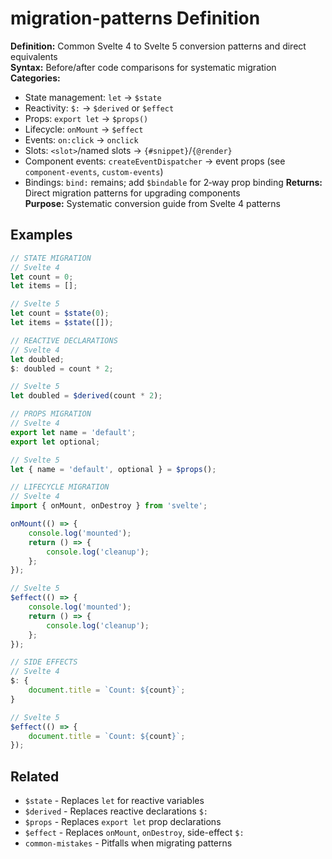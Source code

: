 # migration-patterns Definition

**Definition:** Common Svelte 4 to Svelte 5 conversion patterns and
direct equivalents  
**Syntax:** Before/after code comparisons for systematic migration  
**Categories:**

- State management: `let` → `$state`
- Reactivity: `$:` → `$derived` or `$effect`
- Props: `export let` → `$props()`
- Lifecycle: `onMount` → `$effect`
- Events: `on:click` → `onclick`
- Slots: `<slot>`/named slots → `{#snippet}`/`{@render}`
- Component events: `createEventDispatcher` → event props (see
  `component-events`, `custom-events`)
- Bindings: `bind:` remains; add `$bindable` for 2‑way prop binding
  **Returns:** Direct migration patterns for upgrading components  
  **Purpose:** Systematic conversion guide from Svelte 4 patterns

## Examples

```ts
// STATE MIGRATION
// Svelte 4
let count = 0;
let items = [];

// Svelte 5
let count = $state(0);
let items = $state([]);

// REACTIVE DECLARATIONS
// Svelte 4
let doubled;
$: doubled = count * 2;

// Svelte 5
let doubled = $derived(count * 2);

// PROPS MIGRATION
// Svelte 4
export let name = 'default';
export let optional;

// Svelte 5
let { name = 'default', optional } = $props();

// LIFECYCLE MIGRATION
// Svelte 4
import { onMount, onDestroy } from 'svelte';

onMount(() => {
	console.log('mounted');
	return () => {
		console.log('cleanup');
	};
});

// Svelte 5
$effect(() => {
	console.log('mounted');
	return () => {
		console.log('cleanup');
	};
});

// SIDE EFFECTS
// Svelte 4
$: {
	document.title = `Count: ${count}`;
}

// Svelte 5
$effect(() => {
	document.title = `Count: ${count}`;
});
```

## Related

- `$state` - Replaces `let` for reactive variables
- `$derived` - Replaces reactive declarations `$:`
- `$props` - Replaces `export let` prop declarations
- `$effect` - Replaces `onMount`, `onDestroy`, side-effect `$:`
- `common-mistakes` - Pitfalls when migrating patterns
